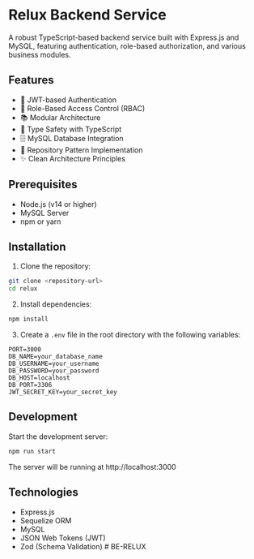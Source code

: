 # Relux Backend Service

A robust TypeScript-based backend service built with Express.js and MySQL, featuring authentication, role-based authorization, and various business modules.

## Features

- 🔐 JWT-based Authentication
- 👥 Role-Based Access Control (RBAC)
- 📚 Modular Architecture
- 🎯 Type Safety with TypeScript
- 🗄️ MySQL Database Integration
- 🔄 Repository Pattern Implementation
- ✨ Clean Architecture Principles

## Prerequisites

- Node.js (v14 or higher)
- MySQL Server
- npm or yarn

## Installation

1. Clone the repository:

```bash
git clone <repository-url>
cd relux
```

2. Install dependencies:

```bash
npm install
```

3. Create a `.env` file in the root directory with the following variables:

```env
PORT=3000
DB_NAME=your_database_name
DB_USERNAME=your_username
DB_PASSWORD=your_password
DB_HOST=localhost
DB_PORT=3306
JWT_SECRET_KEY=your_secret_key
```

## Development

Start the development server:

```bash
npm run start
```

The server will be running at http://localhost:3000

## Technologies

- Express.js
- Sequelize ORM
- MySQL
- JSON Web Tokens (JWT)
- Zod (Schema Validation)
#   B E - R E L U X  
 